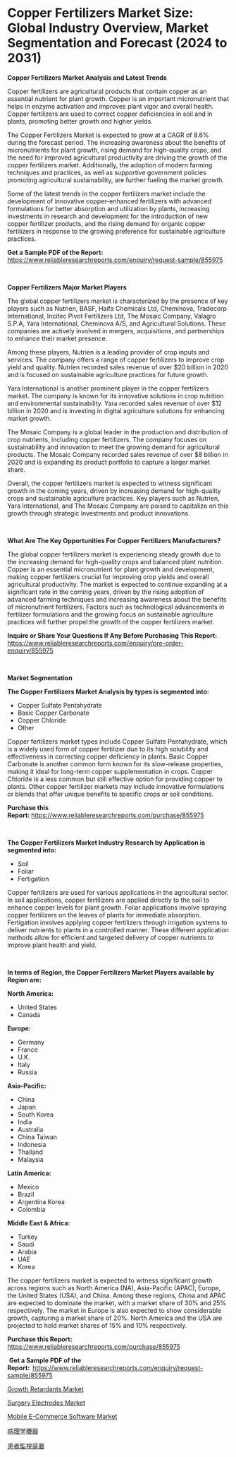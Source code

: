 <p><h1>Copper Fertilizers Market Size: Global Industry Overview, Market Segmentation and Forecast (2024 to 2031)</h1></p><p><strong>Copper Fertilizers Market Analysis and Latest Trends</strong></p>
<p><p>Copper fertilizers are agricultural products that contain copper as an essential nutrient for plant growth. Copper is an important micronutrient that helps in enzyme activation and improves plant vigor and overall health. Copper fertilizers are used to correct copper deficiencies in soil and in plants, promoting better growth and higher yields.</p><p>The Copper Fertilizers Market is expected to grow at a CAGR of 8.6% during the forecast period. The increasing awareness about the benefits of micronutrients for plant growth, rising demand for high-quality crops, and the need for improved agricultural productivity are driving the growth of the copper fertilizers market. Additionally, the adoption of modern farming techniques and practices, as well as supportive government policies promoting agricultural sustainability, are further fueling the market growth.</p><p>Some of the latest trends in the copper fertilizers market include the development of innovative copper-enhanced fertilizers with advanced formulations for better absorption and utilization by plants, increasing investments in research and development for the introduction of new copper fertilizer products, and the rising demand for organic copper fertilizers in response to the growing preference for sustainable agriculture practices.</p></p>
<p><strong>Get a Sample PDF of the Report:&nbsp;</strong> <a href="https://www.reliableresearchreports.com/enquiry/request-sample/855975">https://www.reliableresearchreports.com/enquiry/request-sample/855975</a></p>
<p>&nbsp;</p>
<p><strong>Copper Fertilizers Major Market Players</strong></p>
<p><p>The global copper fertilizers market is characterized by the presence of key players such as Nutrien, BASF, Haifa Chemicals Ltd, Cheminova, Tradecorp International, Incitec Pivot Fertilizers Ltd, The Mosaic Company, Valagro S.P.A, Yara International, Cheminova A/S, and Agricultural Solutions. These companies are actively involved in mergers, acquisitions, and partnerships to enhance their market presence.</p><p>Among these players, Nutrien is a leading provider of crop inputs and services. The company offers a range of copper fertilizers to improve crop yield and quality. Nutrien recorded sales revenue of over $20 billion in 2020 and is focused on sustainable agriculture practices for future growth.</p><p>Yara International is another prominent player in the copper fertilizers market. The company is known for its innovative solutions in crop nutrition and environmental sustainability. Yara recorded sales revenue of over $12 billion in 2020 and is investing in digital agriculture solutions for enhancing market growth.</p><p>The Mosaic Company is a global leader in the production and distribution of crop nutrients, including copper fertilizers. The company focuses on sustainability and innovation to meet the growing demand for agricultural products. The Mosaic Company recorded sales revenue of over $8 billion in 2020 and is expanding its product portfolio to capture a larger market share.</p><p>Overall, the copper fertilizers market is expected to witness significant growth in the coming years, driven by increasing demand for high-quality crops and sustainable agriculture practices. Key players such as Nutrien, Yara International, and The Mosaic Company are poised to capitalize on this growth through strategic investments and product innovations.</p></p>
<p>&nbsp;</p>
<p><strong>What Are The Key Opportunities For Copper Fertilizers Manufacturers?</strong></p>
<p><p>The global copper fertilizers market is experiencing steady growth due to the increasing demand for high-quality crops and balanced plant nutrition. Copper is an essential micronutrient for plant growth and development, making copper fertilizers crucial for improving crop yields and overall agricultural productivity. The market is expected to continue expanding at a significant rate in the coming years, driven by the rising adoption of advanced farming techniques and increasing awareness about the benefits of micronutrient fertilizers. Factors such as technological advancements in fertilizer formulations and the growing focus on sustainable agriculture practices will further propel the growth of the copper fertilizers market.</p></p>
<p><strong>Inquire or Share Your Questions If Any Before Purchasing This Report:</strong> <a href="https://www.reliableresearchreports.com/enquiry/pre-order-enquiry/855975">https://www.reliableresearchreports.com/enquiry/pre-order-enquiry/855975</a></p>
<p>&nbsp;</p>
<p><strong>Market Segmentation</strong></p>
<p><strong>The Copper Fertilizers Market Analysis by types is segmented into:</strong></p>
<p><ul><li>Copper Sulfate Pentahydrate</li><li>Basic Copper Carbonate</li><li>Copper Chloride</li><li>Other</li></ul></p>
<p><p>Copper fertilizers market types include Copper Sulfate Pentahydrate, which is a widely used form of copper fertilizer due to its high solubility and effectiveness in correcting copper deficiency in plants. Basic Copper Carbonate is another common form known for its slow-release properties, making it ideal for long-term copper supplementation in crops. Copper Chloride is a less common but still effective option for providing copper to plants. Other copper fertilizer markets may include innovative formulations or blends that offer unique benefits to specific crops or soil conditions.</p></p>
<p><strong>Purchase this Report:&nbsp;</strong><a href="https://www.reliableresearchreports.com/purchase/855975">https://www.reliableresearchreports.com/purchase/855975</a></p>
<p>&nbsp;</p>
<p><strong>The Copper Fertilizers Market Industry Research by Application is segmented into:</strong></p>
<p><ul><li>Soil</li><li>Foliar</li><li>Fertigation</li></ul></p>
<p><p>Copper fertilizers are used for various applications in the agricultural sector. In soil applications, copper fertilizers are applied directly to the soil to enhance copper levels for plant growth. Foliar applications involve spraying copper fertilizers on the leaves of plants for immediate absorption. Fertigation involves applying copper fertilizers through irrigation systems to deliver nutrients to plants in a controlled manner. These different application methods allow for efficient and targeted delivery of copper nutrients to improve plant health and yield.</p></p>
<p>&nbsp;</p>
<p><strong>In terms of Region, the Copper Fertilizers Market Players available by Region are:</strong></p>
<p>
    <p> <strong> North America: </strong>
        <ul>
            <li>United States</li>
            <li>Canada</li>
        </ul>
        </p> 
    <p> <strong> Europe: </strong>
        <ul>
            <li>Germany</li>
            <li>France</li>
            <li>U.K.</li>
            <li>Italy</li>
            <li>Russia</li>
        </ul>
        </p> 
    <p> <strong> Asia-Pacific: </strong>
        <ul>
            <li>China</li>
            <li>Japan</li>
            <li>South Korea</li>
            <li>India</li>
            <li>Australia</li>
            <li>China Taiwan</li>
            <li>Indonesia</li>
            <li>Thailand</li>
            <li>Malaysia</li>
        </ul>
        </p> 
    <p> <strong> Latin America: </strong>
        <ul>
            <li>Mexico</li>
            <li>Brazil</li>
            <li>Argentina Korea</li>
            <li>Colombia</li>
        </ul>
        </p> 
    <p> <strong> Middle East & Africa: </strong>
        <ul>
            <li>Turkey</li>
            <li>Saudi</li>
            <li>Arabia</li>
            <li>UAE</li>
            <li>Korea</li>
        </ul>
    </p>
    </p>
<p><p>The copper fertilizers market is expected to witness significant growth across regions such as North America (NA), Asia-Pacific (APAC), Europe, the United States (USA), and China. Among these regions, China and APAC are expected to dominate the market, with a market share of 30% and 25% respectively. The market in Europe is also expected to show considerable growth, capturing a market share of 20%. North America and the USA are projected to hold market shares of 15% and 10% respectively.</p></p>
<p><strong>Purchase this Report: </strong><a href="https://www.reliableresearchreports.com/purchase/855975">https://www.reliableresearchreports.com/purchase/855975</a></p>
<p>&nbsp;<strong>Get a Sample PDF of the Report:&nbsp;&nbsp;</strong><a href="https://www.reliableresearchreports.com/enquiry/request-sample/855975">https://www.reliableresearchreports.com/enquiry/request-sample/855975</a></p>
<p><strong></strong></p>
<p><p><a href="https://github.com/josesg55/Market-Research-Report-List-1/blob/main/growth-retardants-market.md">Growth Retardants Market</a></p><p><a href="https://issuu.com/reportprime-2/docs/surgery-electrodes-market-size-2030.pptx">Surgery Electrodes Market</a></p><p><a href="https://issuu.com/reportprime-2/docs/mobile-e-commerce-software-market-size-2030.pptx">Mobile E-Commerce Software Market</a></p><p><a href="https://github.com/xtkhtofdt934839/Market-Research-Report-List-1/blob/main/1950508192749.md">病理学機器</a></p><p><a href="https://github.com/ddwcuskozol07187/Market-Research-Report-List-1/blob/main/3133436192750.md">患者監視装置</a></p></p>